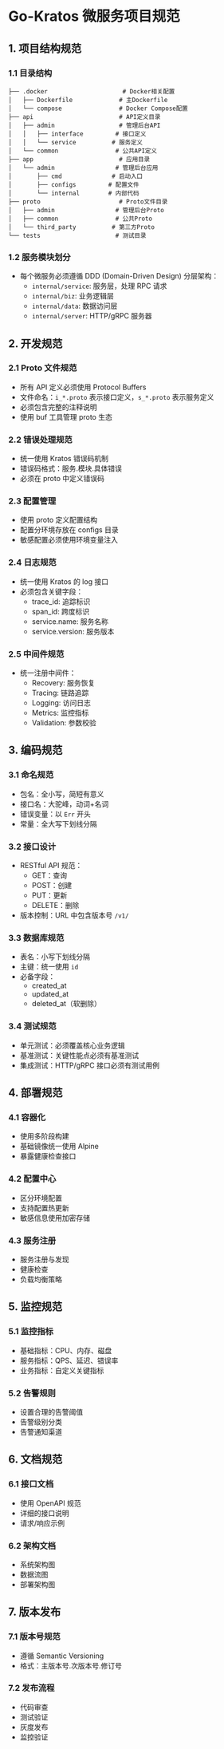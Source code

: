 # Go-Kratos 微服务项目规范

## 1. 项目结构规范

### 1.1 目录结构

```
├── .docker                     # Docker相关配置
│   ├── Dockerfile             # 主Dockerfile
│   └── compose                # Docker Compose配置
├── api                        # API定义目录
│   ├── admin                  # 管理后台API
│   │   ├── interface         # 接口定义
│   │   └── service          # 服务定义
│   └── common                # 公共API定义
├── app                        # 应用目录
│   └── admin                 # 管理后台应用
│       ├── cmd              # 启动入口
│       ├── configs         # 配置文件
│       └── internal        # 内部代码
├── proto                      # Proto文件目录
│   ├── admin                 # 管理后台Proto
│   ├── common                # 公共Proto
│   └── third_party          # 第三方Proto
└── tests                     # 测试目录
```

### 1.2 服务模块划分
- 每个微服务必须遵循 DDD (Domain-Driven Design) 分层架构：
  - `internal/service`: 服务层，处理 RPC 请求
  - `internal/biz`: 业务逻辑层
  - `internal/data`: 数据访问层
  - `internal/server`: HTTP/gRPC 服务器

## 2. 开发规范

### 2.1 Proto 文件规范
- 所有 API 定义必须使用 Protocol Buffers
- 文件命名：`i_*.proto` 表示接口定义，`s_*.proto` 表示服务定义
- 必须包含完整的注释说明
- 使用 buf 工具管理 proto 生态

### 2.2 错误处理规范
- 统一使用 Kratos 错误码机制
- 错误码格式：服务.模块.具体错误
- 必须在 proto 中定义错误码

### 2.3 配置管理
- 使用 proto 定义配置结构
- 配置分环境存放在 configs 目录
- 敏感配置必须使用环境变量注入

### 2.4 日志规范
- 统一使用 Kratos 的 log 接口
- 必须包含关键字段：
  - trace_id: 追踪标识
  - span_id: 跨度标识
  - service.name: 服务名称
  - service.version: 服务版本

### 2.5 中间件规范
- 统一注册中间件：
  - Recovery: 服务恢复
  - Tracing: 链路追踪
  - Logging: 访问日志
  - Metrics: 监控指标
  - Validation: 参数校验

## 3. 编码规范

### 3.1 命名规范
- 包名：全小写，简短有意义
- 接口名：大驼峰，动词+名词
- 错误变量：以 `Err` 开头
- 常量：全大写下划线分隔

### 3.2 接口设计
- RESTful API 规范：
  - GET：查询
  - POST：创建
  - PUT：更新
  - DELETE：删除
- 版本控制：URL 中包含版本号 `/v1/`

### 3.3 数据库规范
- 表名：小写下划线分隔
- 主键：统一使用 `id`
- 必备字段：
  - created_at
  - updated_at
  - deleted_at（软删除）

### 3.4 测试规范
- 单元测试：必须覆盖核心业务逻辑
- 基准测试：关键性能点必须有基准测试
- 集成测试：HTTP/gRPC 接口必须有测试用例

## 4. 部署规范

### 4.1 容器化
- 使用多阶段构建
- 基础镜像统一使用 Alpine
- 暴露健康检查接口

### 4.2 配置中心
- 区分环境配置
- 支持配置热更新
- 敏感信息使用加密存储

### 4.3 服务注册
- 服务注册与发现
- 健康检查
- 负载均衡策略

## 5. 监控规范

### 5.1 监控指标
- 基础指标：CPU、内存、磁盘
- 服务指标：QPS、延迟、错误率
- 业务指标：自定义关键指标

### 5.2 告警规则
- 设置合理的告警阈值
- 告警级别分类
- 告警通知渠道

## 6. 文档规范

### 6.1 接口文档
- 使用 OpenAPI 规范
- 详细的接口说明
- 请求/响应示例

### 6.2 架构文档
- 系统架构图
- 数据流图
- 部署架构图

## 7. 版本发布

### 7.1 版本号规范
- 遵循 Semantic Versioning
- 格式：主版本号.次版本号.修订号

### 7.2 发布流程
- 代码审查
- 测试验证
- 灰度发布
- 监控验证
